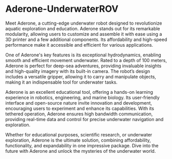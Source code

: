 # Aderone-UnderwaterROV
Meet Aderone, a cutting-edge underwater robot designed to revolutionize aquatic exploration and education. Aderone stands out for its remarkable modularity, allowing users to customize and assemble it with ease using a 3D printer and a few additional components. Its affordability and high-speed performance make it accessible and efficient for various applications.

One of Aderone's key features is its exceptional hydrodynamics, enabling smooth and efficient movement underwater. Rated to a depth of 100 meters, Aderone is perfect for deep-sea adventures, providing invaluable insights and high-quality imagery with its built-in camera. The robot’s design includes a versatile gripper, allowing it to carry and manipulate objects, making it an indispensable tool for underwater tasks.

Aderone is an excellent educational tool, offering a hands-on learning experience in robotics, engineering, and marine biology. Its user-friendly interface and open-source nature invite innovation and development, encouraging users to experiment and enhance its capabilities. With its tethered operation, Aderone ensures high bandwidth communication, providing real-time data and control for precise underwater navigation and exploration.

Whether for educational purposes, scientific research, or underwater exploration, Aderone is the ultimate solution, combining affordability, functionality, and expandability in one impressive package. Dive into the future with Aderone and unlock the mysteries of the underwater world.
